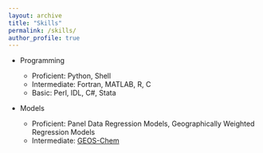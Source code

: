 ```yaml
---
layout: archive
title: "Skills"
permalink: /skills/
author_profile: true
---
```


<!-- {% include base_path %} -->

- Programming
  - Proficient: Python, Shell
  - Intermediate: Fortran, MATLAB, R, C
  - Basic: Perl, IDL, C#, Stata

- Models
  - Proficient: Panel Data Regression Models, Geographically Weighted Regression Models
  - Intermediate: [GEOS-Chem](http://acmg.seas.harvard.edu/geos/)
